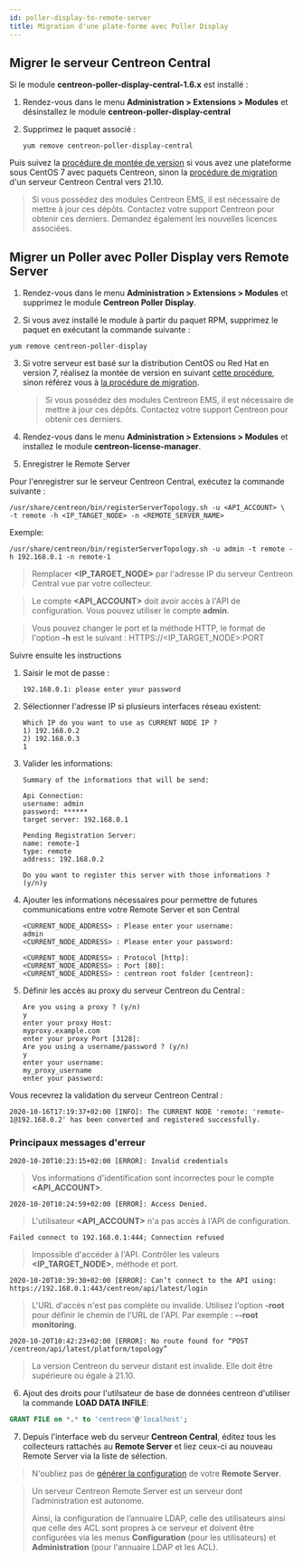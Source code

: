 ```yaml
---
id: poller-display-to-remote-server
title: Migration d'une plate-forme avec Poller Display
---
```


## Migrer le serveur Centreon Central

Si le module **centreon-poller-display-central-1.6.x** est installé :

1. Rendez-vous dans le menu **Administration > Extensions > Modules** et
désinstallez le module **centreon-poller-display-central**

2. Supprimez le paquet associé :

    ```shell
    yum remove centreon-poller-display-central
    ```

Puis suivez la [procédure de montée de version](../upgrade/upgrade-from-3-4)
si vous avez une plateforme sous CentOS 7 avec paquets Centreon, sinon la
[procédure de migration](../migrate/migrate-from-3-4) d'un serveur Centreon
Central vers 21.10.

> Si vous possédez des modules Centreon EMS, il est nécessaire de mettre à jour
> ces dépôts. Contactez votre support Centreon pour obtenir ces derniers. Demandez
> également les nouvelles licences associées.

## Migrer un Poller avec Poller Display vers Remote Server

1. Rendez-vous dans le menu **Administration > Extensions > Modules** et
supprimez le module **Centreon Poller Display**.

2. Si vous avez installé le module à partir du paquet RPM, supprimez le paquet
en exécutant la commande suivante :

  ```shell
  yum remove centreon-poller-display
  ```

3. Si votre serveur est basé sur la distribution CentOS ou Red Hat en version
7, réalisez la montée de version en suivant [cette procédure](../upgrade/upgrade-from-3-4),
sinon référez vous à [la procédure de migration](../migrate/migrate-from-3-4).

    > Si vous possédez des modules Centreon EMS, il est nécessaire de mettre à jour
    > ces dépôts. Contactez votre support Centreon pour obtenir ces derniers.

4. Rendez-vous dans le menu **Administration > Extensions > Modules** et
installez le module **centreon-license-manager**.

5. Enregistrer le Remote Server

Pour l'enregistrer sur le serveur Centreon Central, exécutez la commande suivante :

``` shell
/usr/share/centreon/bin/registerServerTopology.sh -u <API_ACCOUNT> \
-t remote -h <IP_TARGET_NODE> -n <REMOTE_SERVER_NAME>
```

Exemple:

``` shell
/usr/share/centreon/bin/registerServerTopology.sh -u admin -t remote -h 192.168.0.1 -n remote-1
```

> Remplacer **<IP_TARGET_NODE>** par l'adresse IP du serveur Centreon Central vue par votre collecteur.

> Le compte **<API_ACCOUNT>** doit avoir accès à l'API de configuration. Vous pouvez utiliser le compte **admin**.

> Vous pouvez changer le port et la méthode HTTP, le format de l'option **-h** est le suivant :
> HTTPS://<IP_TARGET_NODE>:PORT

Suivre ensuite les instructions

1. Saisir le mot de passe :

    ``` shell
    192.168.0.1: please enter your password
    ```

2. Sélectionner l'adresse IP si plusieurs interfaces réseau existent:

    ```shell
    Which IP do you want to use as CURRENT NODE IP ?
    1) 192.168.0.2
    2) 192.168.0.3
    1
    ```

3. Valider les informations:

    ``` shell
    Summary of the informations that will be send:
    
    Api Connection:
    username: admin
    password: ******
    target server: 192.168.0.1
    
    Pending Registration Server:
    name: remote-1
    type: remote
    address: 192.168.0.2
    
    Do you want to register this server with those informations ? (y/n)y
    ```

4. Ajouter les informations nécessaires pour permettre de futures communications entre votre Remote Server et son Central

    ```shell
    <CURRENT_NODE_ADDRESS> : Please enter your username:
    admin
    <CURRENT_NODE_ADDRESS> : Please enter your password:
    
    <CURRENT_NODE_ADDRESS> : Protocol [http]:
    <CURRENT_NODE_ADDRESS> : Port [80]:
    <CURRENT_NODE_ADDRESS> : centreon root folder [centreon]:
    ```

5. Définir les accès au proxy du serveur Centreon du Central :

    ```shell
    Are you using a proxy ? (y/n)
    y
    enter your proxy Host:
    myproxy.example.com
    enter your proxy Port [3128]:
    Are you using a username/password ? (y/n)
    y
    enter your username:
    my_proxy_username
    enter your password:
    
    ```

Vous recevrez la validation du serveur Centreon Central :

``` shell
2020-10-16T17:19:37+02:00 [INFO]: The CURRENT NODE 'remote: 'remote-1@192.168.0.2' has been converted and registered successfully.
```

### Principaux messages d'erreur

``` shell
2020-10-20T10:23:15+02:00 [ERROR]: Invalid credentials
```

> Vos informations d'identification sont incorrectes pour le compte **<API_ACCOUNT>**.

``` shell
2020-10-20T10:24:59+02:00 [ERROR]: Access Denied.
```

> L'utilisateur **<API_ACCOUNT>** n'a pas accès à l'API de configuration.

``` shell
Failed connect to 192.168.0.1:444; Connection refused
```

> Impossible d'accéder à l'API. Contrôler les valeurs **<IP_TARGET_NODE>**, méthode et port.

``` shell
2020-10-20T10:39:30+02:00 [ERROR]: Can’t connect to the API using: https://192.168.0.1:443/centreon/api/latest/login
```

> L'URL d'accès n'est pas complète ou invalide. Utilisez l'option **-root** pour définir le chemin de l'URL de l'API.
> Par exemple : **--root monitoring**.

``` shell
2020-10-20T10:42:23+02:00 [ERROR]: No route found for “POST /centreon/api/latest/platform/topology”
```

> La version Centreon du serveur distant est invalide. Elle doit être supérieure ou égale à 21.10.

6. Ajout des droits pour l'utilsateur de base de données centreon d'utiliser la
commande **LOAD DATA INFILE**:

  ``` SQL
  GRANT FILE on *.* to 'centreon'@'localhost';
  ```

7. Depuis l'interface web du serveur **Centreon Central**, éditez
tous les collecteurs rattachés au **Remote Server** et liez ceux-ci au
nouveau Remote Server via la liste de sélection.

> N'oubliez pas de [générer la configuration](../monitoring/monitoring-servers/deploying-a-configuration) de votre
> **Remote Server**.

> Un serveur Centreon Remote Server est un serveur dont l’administration est
> autonome.
>
> Ainsi, la configuration de l’annuaire LDAP, celle des utilisateurs
> ainsi que celle des ACL sont propres à ce serveur et doivent être configurées
> via les menus **Configuration** (pour les utilisateurs) et **Administration**
> (pour l'annuaire LDAP et les ACL).
